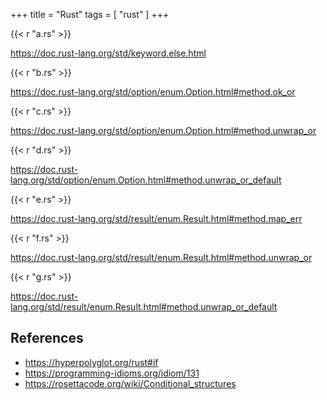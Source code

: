 +++
title = "Rust"
tags = [ "rust" ]
+++

{{< r "a.rs" >}}

<https://doc.rust-lang.org/std/keyword.else.html>

{{< r "b.rs" >}}

<https://doc.rust-lang.org/std/option/enum.Option.html#method.ok_or>

{{< r "c.rs" >}}

<https://doc.rust-lang.org/std/option/enum.Option.html#method.unwrap_or>

{{< r "d.rs" >}}

<https://doc.rust-lang.org/std/option/enum.Option.html#method.unwrap_or_default>

{{< r "e.rs" >}}

<https://doc.rust-lang.org/std/result/enum.Result.html#method.map_err>

{{< r "f.rs" >}}

<https://doc.rust-lang.org/std/result/enum.Result.html#method.unwrap_or>

{{< r "g.rs" >}}

<https://doc.rust-lang.org/std/result/enum.Result.html#method.unwrap_or_default>

## References

- <https://hyperpolyglot.org/rust#if>
- <https://programming-idioms.org/idiom/131>
- <https://rosettacode.org/wiki/Conditional_structures>
